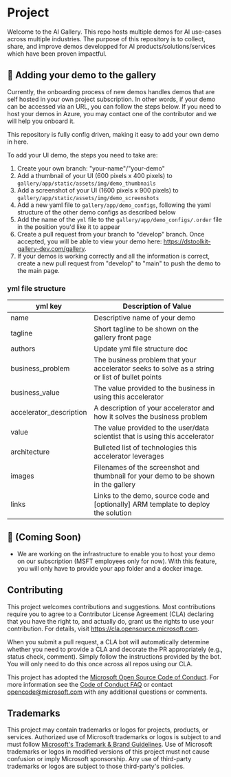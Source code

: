 # Project

Welcome to the AI Gallery. This repo hosts multiple demos for AI use-cases across multiple industries. The purpose of this repository is to collect, share, and improve demos developped for AI products/solutions/services which have been proven impactful.

## 🚀 Adding your demo to the gallery

Currently, the onboarding process of new demos handles demos that are self hosted in your own project subscription. In other words, if your demo can be accessed via an URL, you can follow the steps below. If you need to host your demos in Azure, you may contact one of the contributor and we will help you onboard it.

This repository is fully config driven, making it easy to add your own demo in here.

To add your UI demo, the steps you need to take are:

1. Create your own branch: "your-name"/"your-demo"
2. Add a thumbnail of your UI (600 pixels x 400 pixels) to `gallery/app/static/assets/img/demo_thumbnails`
3. Add a screenshot of your UI (1600 pixels x 900 pixels) to `gallery/app/static/assets/img/demo_screenshots`
4. Add a new yaml file to `gallery/app/demo_configs`, following the yaml structure of the other demo configs as described below
5. Add the name of the `yml` file to the `gallery/app/demo_configs/.order` file in the position you'd like it to appear
6. Create a pull request from your branch to "develop" branch. Once accepted, you will be able to view your demo here: https://dstoolkit-gallery-dev.com/gallery.
7. If your demos is working correctly and all the information is correct, create a new pull request from "develop" to "main" to push the demo to the main page.

### yml file structure

| yml key                 | Description of Value                                                                           |
|-------------------------|------------------------------------------------------------------------------------------------|
| name                    | Descriptive name of your demo                                                                  |
| tagline                 | Short tagline to be shown on the gallery front page                                            |
| authors                 | Update yml file structure doc                                                                  |
| business_problem        | The business problem that your accelerator seeks to solve as a string or list of bullet points |
| business_value          | The value provided to the business in using this accelerator                                   |
| accelerator_description | A description of your accelerator and how it solves the business problem                       |
| value                   | The value provided to the user/data scientist that is using this accelerator                   |
| architecture            | Bulleted list of technologies this accelerator leverages                                       |
| images                  | Filenames of the screenshot and thumbnail for your demo to be shown in the gallery             |
| links                   | Links to the demo, source code and [optionally] ARM template to deploy the solution            |


## 🔔 (Coming Soon)

- We are working on the infrastructure to enable you to host your demo on our subscription (MSFT employees only for now). With this feature, you will only have to provide your app folder and a docker image.

## Contributing

This project welcomes contributions and suggestions. Most contributions require you to agree to a
Contributor License Agreement (CLA) declaring that you have the right to, and actually do, grant us
the rights to use your contribution. For details, visit https://cla.opensource.microsoft.com.

When you submit a pull request, a CLA bot will automatically determine whether you need to provide
a CLA and decorate the PR appropriately (e.g., status check, comment). Simply follow the instructions
provided by the bot. You will only need to do this once across all repos using our CLA.

This project has adopted the [Microsoft Open Source Code of Conduct](https://opensource.microsoft.com/codeofconduct/).
For more information see the [Code of Conduct FAQ](https://opensource.microsoft.com/codeofconduct/faq/) or
contact [opencode@microsoft.com](mailto:opencode@microsoft.com) with any additional questions or comments.

## Trademarks

This project may contain trademarks or logos for projects, products, or services. Authorized use of Microsoft
trademarks or logos is subject to and must follow
[Microsoft's Trademark & Brand Guidelines](https://www.microsoft.com/en-us/legal/intellectualproperty/trademarks/usage/general).
Use of Microsoft trademarks or logos in modified versions of this project must not cause confusion or imply Microsoft sponsorship.
Any use of third-party trademarks or logos are subject to those third-party's policies.
